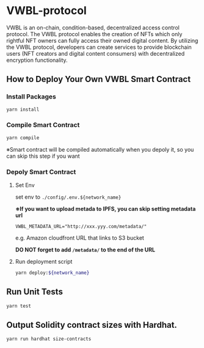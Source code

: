 # VWBL-protocol
VWBL is an on-chain, condition-based, decentralized access control protocol. The VWBL protocol enables the creation of NFTs which only rightful NFT owners can fully access their owned digital content. By utilizing the VWBL protocol, developers can create services to provide blockchain users (NFT creators and digital content consumers) with decentralized encryption functionality.

## How to Deploy Your Own VWBL Smart Contract
### Install Packages
```bash
yarn install
```

### Compile Smart Contract
```bash
yarn compile
```
※Smart contract will be compiled automatically when you depoly it, 
 so you can skip this step if you want
 
### Depoly Smart Contract
1. Set Env
   
   set env to `./config/.env.${network_name}`
   
   **※If you want to upload metada to IPFS, you can skip setting metadata url**
   
     ```
     VWBL_METADATA_URL="http://xxx.yyy.com/metadata/"
     ```
   e.g. Amazon cloudfront URL that links to S3 bucket
   
   **DO NOT forget to add `/metadata/` to the end of the URL**

2. Run deployment script
    ```bash
    yarn deploy:${network_name}
    ```

## Run Unit Tests
```bash
yarn test
```
## Output Solidity contract sizes with Hardhat.
```bash
yarn run hardhat size-contracts
```
